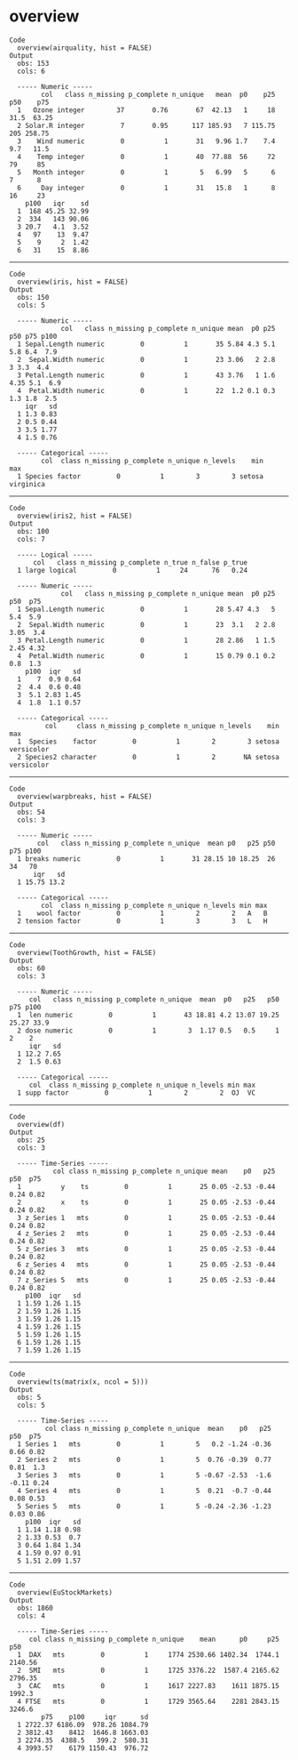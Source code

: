 # overview

    Code
      overview(airquality, hist = FALSE)
    Output
      obs: 153 
      cols: 6 
      
      ----- Numeric -----
            col   class n_missing p_complete n_unique   mean  p0    p25  p50    p75
      1   Ozone integer        37       0.76       67  42.13   1     18 31.5  63.25
      2 Solar.R integer         7       0.95      117 185.93   7 115.75  205 258.75
      3    Wind numeric         0          1       31   9.96 1.7    7.4  9.7   11.5
      4    Temp integer         0          1       40  77.88  56     72   79     85
      5   Month integer         0          1        5   6.99   5      6    7      8
      6     Day integer         0          1       31   15.8   1      8   16     23
        p100   iqr    sd
      1  168 45.25 32.99
      2  334   143 90.06
      3 20.7   4.1  3.52
      4   97    13  9.47
      5    9     2  1.42
      6   31    15  8.86

---

    Code
      overview(iris, hist = FALSE)
    Output
      obs: 150 
      cols: 5 
      
      ----- Numeric -----
                 col   class n_missing p_complete n_unique mean  p0 p25  p50 p75 p100
      1 Sepal.Length numeric         0          1       35 5.84 4.3 5.1  5.8 6.4  7.9
      2  Sepal.Width numeric         0          1       23 3.06   2 2.8    3 3.3  4.4
      3 Petal.Length numeric         0          1       43 3.76   1 1.6 4.35 5.1  6.9
      4  Petal.Width numeric         0          1       22  1.2 0.1 0.3  1.3 1.8  2.5
        iqr   sd
      1 1.3 0.83
      2 0.5 0.44
      3 3.5 1.77
      4 1.5 0.76
      
      ----- Categorical -----
            col  class n_missing p_complete n_unique n_levels    min       max
      1 Species factor         0          1        3        3 setosa virginica

---

    Code
      overview(iris2, hist = FALSE)
    Output
      obs: 100 
      cols: 7 
      
      ----- Logical -----
          col   class n_missing p_complete n_true n_false p_true
      1 large logical         0          1     24      76   0.24
      
      ----- Numeric -----
                 col   class n_missing p_complete n_unique mean  p0 p25  p50  p75
      1 Sepal.Length numeric         0          1       28 5.47 4.3   5  5.4  5.9
      2  Sepal.Width numeric         0          1       23  3.1   2 2.8 3.05  3.4
      3 Petal.Length numeric         0          1       28 2.86   1 1.5 2.45 4.32
      4  Petal.Width numeric         0          1       15 0.79 0.1 0.2  0.8  1.3
        p100  iqr   sd
      1    7  0.9 0.64
      2  4.4  0.6 0.48
      3  5.1 2.83 1.45
      4  1.8  1.1 0.57
      
      ----- Categorical -----
             col     class n_missing p_complete n_unique n_levels    min        max
      1  Species    factor         0          1        2        3 setosa versicolor
      2 Species2 character         0          1        2       NA setosa versicolor

---

    Code
      overview(warpbreaks, hist = FALSE)
    Output
      obs: 54 
      cols: 3 
      
      ----- Numeric -----
           col   class n_missing p_complete n_unique  mean p0   p25 p50 p75 p100
      1 breaks numeric         0          1       31 28.15 10 18.25  26  34   70
          iqr   sd
      1 15.75 13.2
      
      ----- Categorical -----
            col  class n_missing p_complete n_unique n_levels min max
      1    wool factor         0          1        2        2   A   B
      2 tension factor         0          1        3        3   L   H

---

    Code
      overview(ToothGrowth, hist = FALSE)
    Output
      obs: 60 
      cols: 3 
      
      ----- Numeric -----
         col   class n_missing p_complete n_unique  mean  p0   p25   p50   p75 p100
      1  len numeric         0          1       43 18.81 4.2 13.07 19.25 25.27 33.9
      2 dose numeric         0          1        3  1.17 0.5   0.5     1     2    2
         iqr   sd
      1 12.2 7.65
      2  1.5 0.63
      
      ----- Categorical -----
         col  class n_missing p_complete n_unique n_levels min max
      1 supp factor         0          1        2        2  OJ  VC

---

    Code
      overview(df)
    Output
      obs: 25 
      cols: 3 
      
      ----- Time-Series -----
               col class n_missing p_complete n_unique mean    p0   p25  p50  p75
      1          y    ts         0          1       25 0.05 -2.53 -0.44 0.24 0.82
      2          x    ts         0          1       25 0.05 -2.53 -0.44 0.24 0.82
      3 z_Series 1   mts         0          1       25 0.05 -2.53 -0.44 0.24 0.82
      4 z_Series 2   mts         0          1       25 0.05 -2.53 -0.44 0.24 0.82
      5 z_Series 3   mts         0          1       25 0.05 -2.53 -0.44 0.24 0.82
      6 z_Series 4   mts         0          1       25 0.05 -2.53 -0.44 0.24 0.82
      7 z_Series 5   mts         0          1       25 0.05 -2.53 -0.44 0.24 0.82
        p100  iqr   sd
      1 1.59 1.26 1.15
      2 1.59 1.26 1.15
      3 1.59 1.26 1.15
      4 1.59 1.26 1.15
      5 1.59 1.26 1.15
      6 1.59 1.26 1.15
      7 1.59 1.26 1.15

---

    Code
      overview(ts(matrix(x, ncol = 5)))
    Output
      obs: 5 
      cols: 5 
      
      ----- Time-Series -----
             col class n_missing p_complete n_unique  mean    p0   p25   p50  p75
      1 Series 1   mts         0          1        5   0.2 -1.24 -0.36  0.66 0.82
      2 Series 2   mts         0          1        5  0.76 -0.39  0.77  0.81  1.3
      3 Series 3   mts         0          1        5 -0.67 -2.53  -1.6 -0.11 0.24
      4 Series 4   mts         0          1        5  0.21  -0.7 -0.44  0.08 0.53
      5 Series 5   mts         0          1        5 -0.24 -2.36 -1.23  0.03 0.86
        p100  iqr   sd
      1 1.14 1.18 0.98
      2 1.33 0.53  0.7
      3 0.64 1.84 1.34
      4 1.59 0.97 0.91
      5 1.51 2.09 1.57

---

    Code
      overview(EuStockMarkets)
    Output
      obs: 1860 
      cols: 4 
      
      ----- Time-Series -----
         col class n_missing p_complete n_unique    mean      p0     p25     p50
      1  DAX   mts         0          1     1774 2530.66 1402.34  1744.1 2140.56
      2  SMI   mts         0          1     1725 3376.22  1587.4 2165.62 2796.35
      3  CAC   mts         0          1     1617 2227.83    1611 1875.15  1992.3
      4 FTSE   mts         0          1     1729 3565.64    2281 2843.15  3246.6
            p75    p100     iqr      sd
      1 2722.37 6186.09  978.26 1084.79
      2 3812.43    8412  1646.8 1663.03
      3 2274.35  4388.5   399.2  580.31
      4 3993.57    6179 1150.43  976.72

